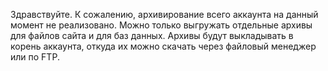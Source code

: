 Здравствуйте. 
К сожалению, архивирование всего аккаунта на данный момент не реализовано. 
Можно только выгружать отдельные архивы для файлов сайта и для баз данных. 
Архивы будут выкладывать в корень аккаунта, откуда их можно скачать через файловый менеджер или по FTP.